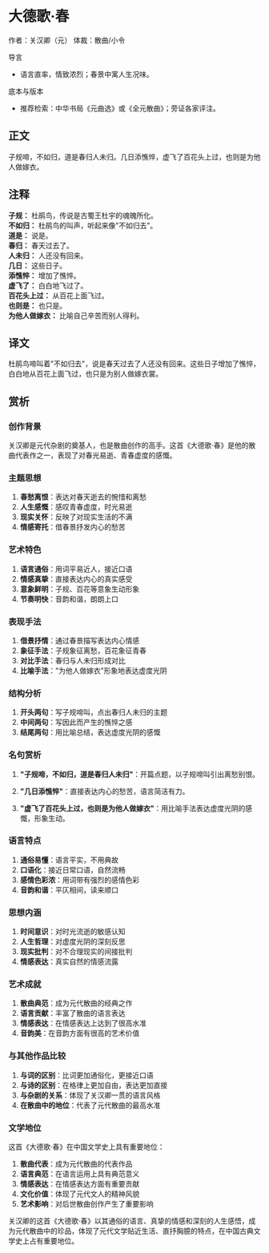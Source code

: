 # 大德歌·春

作者：关汉卿（元）
体裁：散曲/小令

导言
- 语言直率，情致浓烈；春景中寓人生况味。

底本与版本
- 推荐检索：中华书局《元曲选》或《全元散曲》；旁证各家评注。

## 正文

子规啼，不如归，道是春归人未归。几日添憔悴，虚飞了百花头上过，也则是为他人做嫁衣。

## 注释

**子规：** 杜鹃鸟，传说是古蜀王杜宇的魂魄所化。  
**不如归：** 杜鹃鸟的叫声，听起来像"不如归去"。  
**道是：** 说是。  
**春归：** 春天过去了。  
**人未归：** 人还没有回来。  
**几日：** 这些日子。  
**添憔悴：** 增加了憔悴。  
**虚飞了：** 白白地飞过了。  
**百花头上过：** 从百花上面飞过。  
**也则是：** 也只是。  
**为他人做嫁衣：** 比喻自己辛苦而别人得利。

## 译文

杜鹃鸟啼叫着"不如归去"，说是春天过去了人还没有回来。这些日子增加了憔悴，白白地从百花上面飞过，也只是为别人做嫁衣裳。

## 赏析

### 创作背景

关汉卿是元代杂剧的奠基人，也是散曲创作的高手。这首《大德歌·春》是他的散曲代表作之一，表现了对春光易逝、青春虚度的感慨。

### 主题思想

1. **春愁离恨**：表达对春天逝去的惋惜和离愁
2. **人生感慨**：感叹青春虚度，时光易逝
3. **现实关怀**：反映了对现实生活的不满
4. **情感寄托**：借春景抒发内心的愁苦

### 艺术特色

1. **语言通俗**：用词平易近人，接近口语
2. **情感真挚**：直接表达内心的真实感受
3. **意象鲜明**：子规、百花等意象生动形象
4. **节奏明快**：音韵和谐，朗朗上口

### 表现手法

1. **借景抒情**：通过春景描写表达内心情感
2. **象征手法**：子规象征离愁，百花象征青春
3. **对比手法**：春归与人未归形成对比
4. **比喻手法**："为他人做嫁衣"形象地表达虚度光阴

### 结构分析

1. **开头两句**：写子规啼叫，点出春归人未归的主题
2. **中间两句**：写因此而产生的憔悴之感
3. **结尾两句**：用比喻总结，表达虚度光阴的感慨

### 名句赏析

1. **"子规啼，不如归，道是春归人未归"**：开篇点题，以子规啼叫引出离愁别恨。

2. **"几日添憔悴"**：直接表达内心的愁苦，语言简洁有力。

3. **"虚飞了百花头上过，也则是为他人做嫁衣"**：用比喻手法表达虚度光阴的感慨，形象生动。

### 语言特点

1. **通俗易懂**：语言平实，不用典故
2. **口语化**：接近日常口语，自然流畅
3. **感情色彩浓**：用词带有强烈的感情色彩
4. **音韵和谐**：平仄相间，读来顺口

### 思想内涵

1. **时间意识**：对时光流逝的敏感认知
2. **人生哲理**：对虚度光阴的深刻反思
3. **现实批判**：对不合理现实的间接批判
4. **情感表达**：真实自然的情感流露

### 艺术成就

1. **散曲典范**：成为元代散曲的经典之作
2. **语言贡献**：丰富了散曲的语言表达
3. **情感表达**：在情感表达上达到了很高水准
4. **音韵美**：在音韵方面有很高的艺术价值

### 与其他作品比较

1. **与词的区别**：比词更加通俗化，更接近口语
2. **与诗的区别**：在格律上更加自由，表达更加直接
3. **与杂剧的关系**：体现了关汉卿一贯的语言风格
4. **在散曲中的地位**：代表了元代散曲的最高水准

### 文学地位

这首《大德歌·春》在中国文学史上具有重要地位：

1. **散曲代表**：成为元代散曲的代表作品
2. **语言典范**：在语言运用上具有典范意义
3. **情感表达**：在情感表达方面有重要贡献
4. **文化价值**：体现了元代文人的精神风貌
5. **艺术影响**：对后世散曲创作产生了重要影响

关汉卿的这首《大德歌·春》以其通俗的语言、真挚的情感和深刻的人生感悟，成为元代散曲中的珍品，体现了元代文学贴近生活、直抒胸臆的特点，在中国古典文学史上占有重要地位。